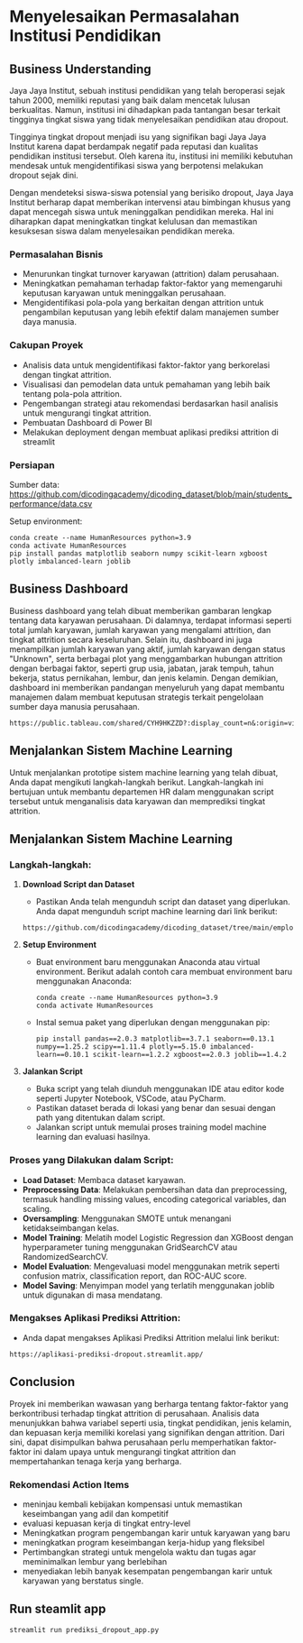 # Menyelesaikan Permasalahan Institusi Pendidikan

## Business Understanding
Jaya Jaya Institut, sebuah institusi pendidikan yang telah beroperasi sejak tahun 2000, memiliki reputasi yang baik dalam mencetak lulusan berkualitas. Namun, institusi ini dihadapkan pada tantangan besar terkait tingginya tingkat siswa yang tidak menyelesaikan pendidikan atau dropout.

Tingginya tingkat dropout menjadi isu yang signifikan bagi Jaya Jaya Institut karena dapat berdampak negatif pada reputasi dan kualitas pendidikan institusi tersebut. Oleh karena itu, institusi ini memiliki kebutuhan mendesak untuk mengidentifikasi siswa yang berpotensi melakukan dropout sejak dini.

Dengan mendeteksi siswa-siswa potensial yang berisiko dropout, Jaya Jaya Institut berharap dapat memberikan intervensi atau bimbingan khusus yang dapat mencegah siswa untuk meninggalkan pendidikan mereka. Hal ini diharapkan dapat meningkatkan tingkat kelulusan dan memastikan kesuksesan siswa dalam menyelesaikan pendidikan mereka.

### Permasalahan Bisnis
- Menurunkan tingkat turnover karyawan (attrition) dalam perusahaan.
- Meningkatkan pemahaman terhadap faktor-faktor yang memengaruhi keputusan karyawan untuk meninggalkan perusahaan.
- Mengidentifikasi pola-pola yang berkaitan dengan attrition untuk pengambilan keputusan yang lebih efektif dalam manajemen sumber daya manusia.

### Cakupan Proyek
- Analisis data untuk mengidentifikasi faktor-faktor yang berkorelasi dengan tingkat attrition.
- Visualisasi dan pemodelan data untuk pemahaman yang lebih baik tentang pola-pola attrition.
- Pengembangan strategi atau rekomendasi berdasarkan hasil analisis untuk mengurangi tingkat attrition.
- Pembuatan Dashboard di Power BI
- Melakukan deployment dengan membuat aplikasi prediksi attrition di streamlit

### Persiapan

Sumber data: https://github.com/dicodingacademy/dicoding_dataset/blob/main/students_performance/data.csv

Setup environment:
```
conda create --name HumanResources python=3.9
conda activate HumanResources
pip install pandas matplotlib seaborn numpy scikit-learn xgboost plotly imbalanced-learn joblib
```

## Business Dashboard
Business dashboard yang telah dibuat memberikan gambaran lengkap tentang data karyawan perusahaan. Di dalamnya, terdapat informasi  seperti total jumlah karyawan, jumlah karyawan yang mengalami attrition, dan tingkat attrition secara keseluruhan. Selain itu, dashboard ini juga menampilkan jumlah karyawan yang aktif, jumlah karyawan dengan status "Unknown", serta berbagai plot yang menggambarkan hubungan attrition dengan berbagai faktor, seperti grup usia, jabatan, jarak tempuh, tahun bekerja, status pernikahan, lembur, dan jenis kelamin. Dengan demikian, dashboard ini memberikan pandangan menyeluruh yang dapat membantu manajemen dalam membuat keputusan strategis terkait pengelolaan sumber daya manusia perusahaan.

```
https://public.tableau.com/shared/CYH9HKZZD?:display_count=n&:origin=viz_share_link
```

## Menjalankan Sistem Machine Learning

Untuk menjalankan prototipe sistem machine learning yang telah dibuat, Anda dapat mengikuti langkah-langkah berikut. Langkah-langkah ini bertujuan untuk membantu departemen HR dalam menggunakan script tersebut untuk menganalisis data karyawan dan memprediksi tingkat attrition.

## Menjalankan Sistem Machine Learning

### Langkah-langkah:

1. **Download Script dan Dataset**
   - Pastikan Anda telah mengunduh script dan dataset yang diperlukan. Anda dapat mengunduh script machine learning dari link berikut:
   ```
   https://github.com/dicodingacademy/dicoding_dataset/tree/main/employee
   ```

2. **Setup Environment**
   - Buat environment baru menggunakan Anaconda atau virtual environment. Berikut adalah contoh cara membuat environment baru menggunakan Anaconda:
     ```
     conda create --name HumanResources python=3.9
     conda activate HumanResources
     ```
   - Instal semua paket yang diperlukan dengan menggunakan pip:
     ```
     pip install pandas==2.0.3 matplotlib==3.7.1 seaborn==0.13.1 numpy==1.25.2 scipy==1.11.4 plotly==5.15.0 imbalanced-learn==0.10.1 scikit-learn==1.2.2 xgboost==2.0.3 joblib==1.4.2
     ```

3. **Jalankan Script**
   - Buka script yang telah diunduh menggunakan IDE atau editor kode seperti Jupyter Notebook, VSCode, atau PyCharm.
   - Pastikan dataset berada di lokasi yang benar dan sesuai dengan path yang ditentukan dalam script.
   - Jalankan script untuk memulai proses training model machine learning dan evaluasi hasilnya.

### Proses yang Dilakukan dalam Script:
- **Load Dataset**: Membaca dataset karyawan.
- **Preprocessing Data**: Melakukan pembersihan data dan preprocessing, termasuk handling missing values, encoding categorical variables, dan scaling.
- **Oversampling**: Menggunakan SMOTE untuk menangani ketidakseimbangan kelas.
- **Model Training**: Melatih model Logistic Regression dan XGBoost dengan hyperparameter tuning menggunakan GridSearchCV atau RandomizedSearchCV.
- **Model Evaluation**: Mengevaluasi model menggunakan metrik seperti confusion matrix, classification report, dan ROC-AUC score.
- **Model Saving**: Menyimpan model yang terlatih menggunakan joblib untuk digunakan di masa mendatang.

### Mengakses Aplikasi Prediksi Attrition:
- Anda dapat mengakses Aplikasi Prediksi Attrition melalui link berikut:
```
https://aplikasi-prediksi-dropout.streamlit.app/
```

## Conclusion
Proyek ini memberikan wawasan yang berharga tentang faktor-faktor yang berkontribusi terhadap tingkat attrition di perusahaan. Analisis data menunjukkan bahwa variabel seperti usia, tingkat pendidikan, jenis kelamin, dan kepuasan kerja memiliki korelasi yang signifikan dengan attrition. Dari sini, dapat disimpulkan bahwa perusahaan perlu memperhatikan faktor-faktor ini dalam upaya untuk mengurangi tingkat attrition dan mempertahankan tenaga kerja yang berharga.

### Rekomendasi Action Items
- meninjau kembali kebijakan kompensasi untuk memastikan keseimbangan yang adil dan kompetitif
- evaluasi kepuasan kerja di tingkat entry-level 
- Meningkatkan program pengembangan karir untuk karyawan yang baru 
- meningkatkan program keseimbangan kerja-hidup yang fleksibel
- Pertimbangkan strategi untuk mengelola waktu dan tugas agar meminimalkan lembur yang berlebihan
- menyediakan lebih banyak kesempatan pengembangan karir untuk karyawan yang berstatus single.

## Run steamlit app
```
streamlit run prediksi_dropout_app.py
```
